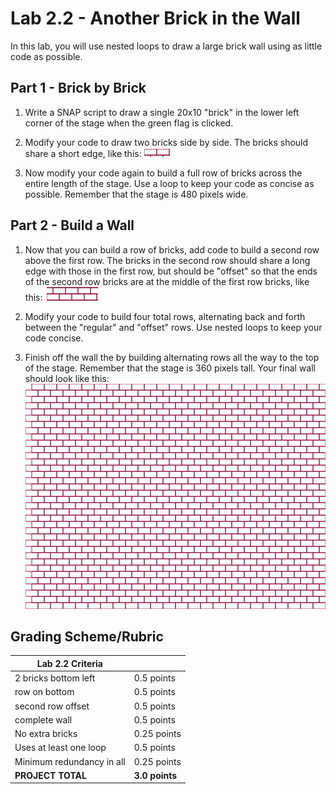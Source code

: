 # Lab 2.2 - Another Brick in the Wall

In this lab, you will use nested loops to draw a large brick wall using as little code as possible.

## Part 1 - Brick by Brick

1.  Write a SNAP script to draw a single 20x10 "brick" in the lower left corner of the stage when the green flag is clicked.

2.  Modify your code to draw two bricks side by side.  The bricks should share a short edge, like this: ![](<two bricks.png>)

3.  Now modify your code again to build a full row of bricks across the entire length of the stage.  Use a loop to keep your code as concise as possible.  Remember that the stage is 480 pixels wide.

## Part 2 - Build a Wall

1.  Now that you can build a row of bricks, add code to build a second row above the first row.  The bricks in the second row should share a long edge with those in the first row, but should be "offset" so that the ends of the second row bricks are at the middle of the first row bricks, like this: ![](<offset bricks.png>)

2.  Modify your code to build four total rows, alternating back and forth between the "regular" and "offset" rows.  Use nested loops to keep your code concise.

3.  Finish off the wall the by building alternating rows all the way to the top of the stage.  Remember that the stage is 360 pixels tall.  Your final wall should look like this:
    ![](<brick wall.png>)

## Grading Scheme/Rubric

| **Lab 2.2 Criteria**                |                |
| ----------------------------------- | -------------- |
| 2 bricks bottom left                | 0.5 points     |
| row on bottom                       | 0.5 points     |
| second row offset                   | 0.5 points     |
| complete wall                       | 0.5 points     |
| No extra bricks                     | 0.25 points    |
| Uses at least one loop              | 0.5 points     |
| Minimum redundancy in all           | 0.25 points    |
| **PROJECT TOTAL**                   | **3.0 points** |

